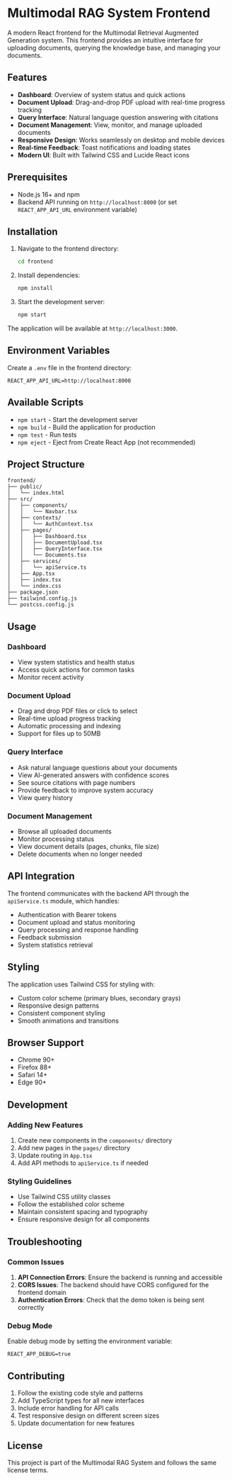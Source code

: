 # Multimodal RAG System Frontend

A modern React frontend for the Multimodal Retrieval Augmented Generation system. This frontend provides an intuitive interface for uploading documents, querying the knowledge base, and managing your documents.

## Features

- **Dashboard**: Overview of system status and quick actions
- **Document Upload**: Drag-and-drop PDF upload with real-time progress tracking
- **Query Interface**: Natural language question answering with citations
- **Document Management**: View, monitor, and manage uploaded documents
- **Responsive Design**: Works seamlessly on desktop and mobile devices
- **Real-time Feedback**: Toast notifications and loading states
- **Modern UI**: Built with Tailwind CSS and Lucide React icons

## Prerequisites

- Node.js 16+ and npm
- Backend API running on `http://localhost:8000` (or set `REACT_APP_API_URL` environment variable)

## Installation

1. Navigate to the frontend directory:
   ```bash
   cd frontend
   ```

2. Install dependencies:
   ```bash
   npm install
   ```

3. Start the development server:
   ```bash
   npm start
   ```

The application will be available at `http://localhost:3000`.

## Environment Variables

Create a `.env` file in the frontend directory:

```env
REACT_APP_API_URL=http://localhost:8000
```

## Available Scripts

- `npm start` - Start the development server
- `npm build` - Build the application for production
- `npm test` - Run tests
- `npm eject` - Eject from Create React App (not recommended)

## Project Structure

```
frontend/
├── public/
│   └── index.html
├── src/
│   ├── components/
│   │   └── Navbar.tsx
│   ├── contexts/
│   │   └── AuthContext.tsx
│   ├── pages/
│   │   ├── Dashboard.tsx
│   │   ├── DocumentUpload.tsx
│   │   ├── QueryInterface.tsx
│   │   └── Documents.tsx
│   ├── services/
│   │   └── apiService.ts
│   ├── App.tsx
│   ├── index.tsx
│   └── index.css
├── package.json
├── tailwind.config.js
└── postcss.config.js
```

## Usage

### Dashboard
- View system statistics and health status
- Access quick actions for common tasks
- Monitor recent activity

### Document Upload
- Drag and drop PDF files or click to select
- Real-time upload progress tracking
- Automatic processing and indexing
- Support for files up to 50MB

### Query Interface
- Ask natural language questions about your documents
- View AI-generated answers with confidence scores
- See source citations with page numbers
- Provide feedback to improve system accuracy
- View query history

### Document Management
- Browse all uploaded documents
- Monitor processing status
- View document details (pages, chunks, file size)
- Delete documents when no longer needed

## API Integration

The frontend communicates with the backend API through the `apiService.ts` module, which handles:

- Authentication with Bearer tokens
- Document upload and status monitoring
- Query processing and response handling
- Feedback submission
- System statistics retrieval

## Styling

The application uses Tailwind CSS for styling with:

- Custom color scheme (primary blues, secondary grays)
- Responsive design patterns
- Consistent component styling
- Smooth animations and transitions

## Browser Support

- Chrome 90+
- Firefox 88+
- Safari 14+
- Edge 90+

## Development

### Adding New Features

1. Create new components in the `components/` directory
2. Add new pages in the `pages/` directory
3. Update routing in `App.tsx`
4. Add API methods to `apiService.ts` if needed

### Styling Guidelines

- Use Tailwind CSS utility classes
- Follow the established color scheme
- Maintain consistent spacing and typography
- Ensure responsive design for all components

## Troubleshooting

### Common Issues

1. **API Connection Errors**: Ensure the backend is running and accessible
2. **CORS Issues**: The backend should have CORS configured for the frontend domain
3. **Authentication Errors**: Check that the demo token is being sent correctly

### Debug Mode

Enable debug mode by setting the environment variable:
```env
REACT_APP_DEBUG=true
```

## Contributing

1. Follow the existing code style and patterns
2. Add TypeScript types for all new interfaces
3. Include error handling for API calls
4. Test responsive design on different screen sizes
5. Update documentation for new features

## License

This project is part of the Multimodal RAG System and follows the same license terms. 